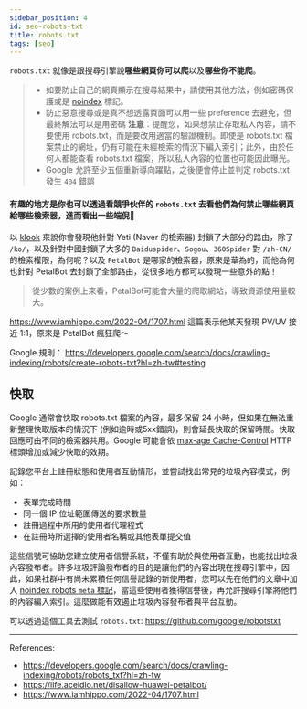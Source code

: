 ```yaml
---
sidebar_position: 4
id: seo-robots-txt
title: robots.txt
tags: [seo]
---
```


`robots.txt` 就像是跟搜尋引擎說**哪些網頁你可以爬**以及**哪些你不能爬**。

> - 如要防止自己的網頁顯示在搜尋結果中，請使用其他方法，例如密碼保護或是 [noindex](https://developers.google.com/search/docs/crawling-indexing/block-indexing?hl=zh-tw) 標記。
> - 防止惡意搜尋或是真不想透露頁面可以用一些 preference 去避免，但最終解法可以是用密碼
> **注意**：提醒您，如果想禁止存取私人內容，請不要使用 robots.txt，而是要改用適當的驗證機制。即使是 robots.txt 
檔案禁止的網址，仍有可能在未經檢索的情況下編入索引；此外，由於任何人都能查看 robots.txt 檔案，所以私人內容的位置也可能因此曝光。
> - Google 允許至少五個重新導向躍點，之後便會停止並判定 robots.txt 發生 `404` 錯誤

#### 有趣的地方是你也可以透過看競爭伙伴的 `robots.txt` 去看他們為何禁止哪些網頁給哪些檢索器，進而看出一些端倪🤔

以 [klook](https://www.klook.com/robots.txt) 來說你會發現他針對 Yeti (Naver 的檢索器) 封鎖了大部分的路由，除了 `/ko/`，以及針對中國封鎖了大多的 `Baiduspider`、`Sogou`、`360Spider` 對 `/zh-CN/` 的檢索權限，為何呢？以及 `PetalBot` 是哪家的檢索器，原來是華為的，而他為何也針對 PetalBot 去封鎖了全部路由，從很多地方都可以發現一些意外的點！

> 從少數的案例上來看，PetalBot可能會大量的爬取網站，導致資源使用量較大。

https://www.iamhippo.com/2022-04/1707.html 這篇表示他某天發現 PV/UV 接近 1:1，原來是 PetalBot 瘋狂爬～

Google 規則：
https://developers.google.com/search/docs/crawling-indexing/robots/create-robots-txt?hl=zh-tw#testing

## 快取

Google 通常會快取 robots.txt 檔案的內容，最多保留 24 小時，但如果在無法重新整理快取版本的情況下 (例如逾時或5xx錯誤)，則會延長快取的保留時間。快取回應可由不同的檢索器共用。Google 可能會依 [max-age Cache-Control](https://www.rfc-editor.org/rfc/rfc9110.html) HTTP 標頭增加或減少快取的效期。

記錄您平台上註冊狀態和使用者互動情形，並嘗試找出常見的垃圾內容模式，例如：

- 表單完成時間
- 同一個 IP 位址範圍傳送的要求數量
- 註冊過程中所用的使用者代理程式
- 在註冊時所選擇的使用者名稱或其他表單提交值

這些信號可協助您建立使用者信譽系統，不僅有助於與使用者互動，也能找出垃圾內容發布者。許多垃圾評論發布者的目的是讓他們的內容出現在搜尋引擎中，因此，如果社群中有尚未累積任何信譽記錄的新使用者，您可以先在他們的文章中加入 [noindex robots `meta` 標記](https://developers.google.com/search/docs/crawling-indexing/robots/intro?hl=zh-tw)，當這些使用者獲得信譽後，再允許搜尋引擎將他們的內容編入索引。這麼做能有效遏止垃圾內容發布者與平台互動。

可以透過這個工具去測試 `robots.txt`: https://github.com/google/robotstxt

---
References:
- https://developers.google.com/search/docs/crawling-indexing/robots/robots_txt?hl=zh-tw
- https://life.aceidlo.net/disallow-huawei-petalbot/
- https://www.iamhippo.com/2022-04/1707.html
